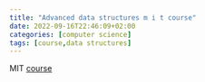 ```yaml
---
title: "Advanced data structures m i t course"
date: 2022-09-16T22:46:09+02:00
categories: [computer science]
tags: [course,data structures]
---
```

MIT [course](https://courses.csail.mit.edu/6.851/spring21/)
